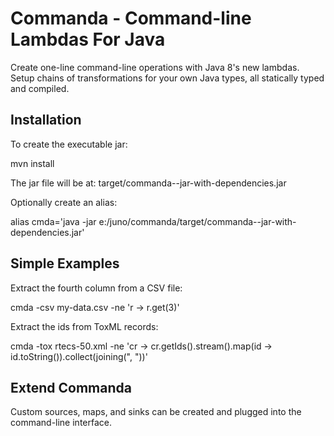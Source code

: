 Commanda - Command-line Lambdas For Java
========================================

Create one-line command-line operations with Java 8's new lambdas. Setup chains of
transformations for your own Java types, all statically typed and compiled.


Installation
------------
To create the executable jar:

  mvn install

The jar file will be at: target/commanda-<version>-jar-with-dependencies.jar

Optionally create an alias:

  alias cmda='java -jar e:/juno/commanda/target/commanda-<version>-jar-with-dependencies.jar'


Simple Examples
---------------
Extract the fourth column from a CSV file:

  cmda -csv my-data.csv -ne 'r -> r.get(3)'

Extract the ids from ToxML records:

  cmda -tox rtecs-50.xml -ne 'cr -> cr.getIds().stream().map(id -> id.toString()).collect(joining(", "))'


Extend Commanda
---------------
Custom sources, maps, and sinks can be created and plugged into the command-line interface.